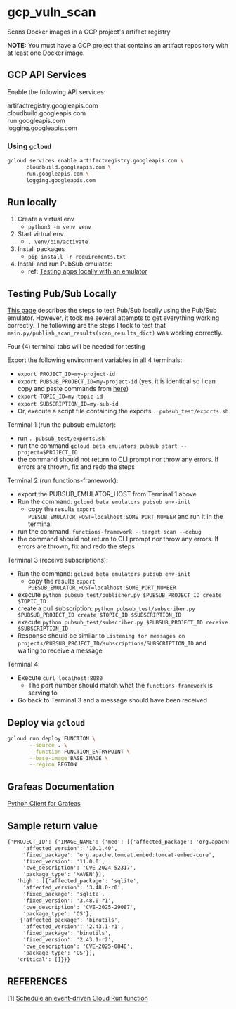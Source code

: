 # gcp_vuln_scan
Scans Docker images in a GCP project's artifact registry

**NOTE:** You must have a GCP project that contains an artifact repository with at least one
Docker image.


## GCP API Services
Enable the following API services:

artifactregistry.googleapis.com    
cloudbuild.googleapis.com    
run.googleapis.com    
logging.googleapis.com   

### Using `gcloud`
```bash
gcloud services enable artifactregistry.googleapis.com \
      cloudbuild.googleapis.com \
      run.googleapis.com \
      logging.googleapis.com
```

## Run locally

1. Create a virtual env
    - `python3 -m venv venv`
2. Start virtual env
    - `. venv/bin/activate`
3. Install packages
    - `pip install -r requirements.txt`
4. Install and run PubSub emulator:
    - ref: [Testing apps locally with an emulator](https://cloud.google.com/pubsub/docs/emulator)

## Testing Pub/Sub Locally

[This page](https://cloud.google.com/pubsub/docs/emulator#env) describes the steps to test Pub/Sub locally using
the Pub/Sub emulator.  However, it took me several attempts to get everything working correctly.  The following
are the steps I took to test that `main.py/publish_scan_results(scan_results_dict)` was working correctly.

Four (4) terminal tabs will be needed for testing

Export the following environment variables in all 4 terminals:    
- `export PROJECT_ID=my-project-id`
- `export PUBSUB_PROJECT_ID=my-project-id` (yes, it is identical so I can copy and paste commands from [here](https://cloud.google.com/pubsub/docs/emulator#env))
- `export TOPIC_ID=my-topic-id`
- `export SUBSCRIPTION_ID=my-sub-id`
- Or, execute a script file containing the exports `. pubsub_test/exports.sh`

Terminal 1 (run the pubsub emulator):
  - run `. pubsub_test/exports.sh`
  - run the command `gcloud beta emulators pubsub start --project=$PROJECT_ID`
  - the command should not return to CLI prompt nor throw any errors.  If errors are thrown, fix and redo the steps

Terminal 2 (run functions-framework):
- export the PUBSUB_EMULATOR_HOST from Terminal 1 above
- Run the command: `gcloud beta emulators pubsub env-init`
  - copy the results `export PUBSUB_EMULATOR_HOST=localhost:SOME_PORT_NUMBER` and run it in the terminal 
- run the command:  `functions-framework --target scan --debug`
- the command should not return to CLI prompt nor throw any errors.  If errors are thrown, fix and redo the steps

Terminal 3 (receive subscriptions):
- Run the command: `gcloud beta emulators pubsub env-init`
  - copy the results `export PUBSUB_EMULATOR_HOST=localhost:SOME_PORT_NUMBER`
- execute `python pubsub_test/publisher.py $PUBSUB_PROJECT_ID create $TOPIC_ID`
- create a pull subscription: `python pubsub_test/subscriber.py $PUBSUB_PROJECT_ID create $TOPIC_ID $SUBSCRIPTION_ID`
- execute `python pubsub_test/subscriber.py $PUBSUB_PROJECT_ID receive $SUBSCRIPTION_ID`
- Response should be similar to `Listening for messages on projects/PUBSUB_PROJECT_ID/subscriptions/SUBSCRIPTION_ID`
  and waiting to receive a message

Terminal 4:
- Execute `curl localhost:8080`
  - The port number should match what the `functions-framework` is serving to
- Go back to Terminal 3 and a message should have been received
  
## Deploy via `gcloud`
```bash
gcloud run deploy FUNCTION \
       --source . \
       --function FUNCTION_ENTRYPOINT \
       --base-image BASE_IMAGE \
       --region REGION
```

## Grafeas Documentation
[Python Client for Grafeas](https://googleapis.dev/python/grafeas/latest/)

## Sample return value

```txt
{'PROJECT_ID': {'IMAGE_NAME': {'med': [{'affected_package': 'org.apache.tomcat.embed:tomcat-embed-core',
     'affected_version': '10.1.40',
     'fixed_package': 'org.apache.tomcat.embed:tomcat-embed-core',
     'fixed_version': '11.0.0',
     'cve_description': 'CVE-2024-52317',
     'package_type': 'MAVEN'}],
   'high': [{'affected_package': 'sqlite',
     'affected_version': '3.48.0-r0',
     'fixed_package': 'sqlite',
     'fixed_version': '3.48.0-r1',
     'cve_description': 'CVE-2025-29087',
     'package_type': 'OS'},
    {'affected_package': 'binutils',
     'affected_version': '2.43.1-r1',
     'fixed_package': 'binutils',
     'fixed_version': '2.43.1-r2',
     'cve_description': 'CVE-2025-0840',
     'package_type': 'OS'}],
   'critical': []}}}
```

## REFERENCES
[1] [Schedule an event-driven Cloud Run function](https://cloud.google.com/scheduler/docs/tut-gcf-pub-sub)